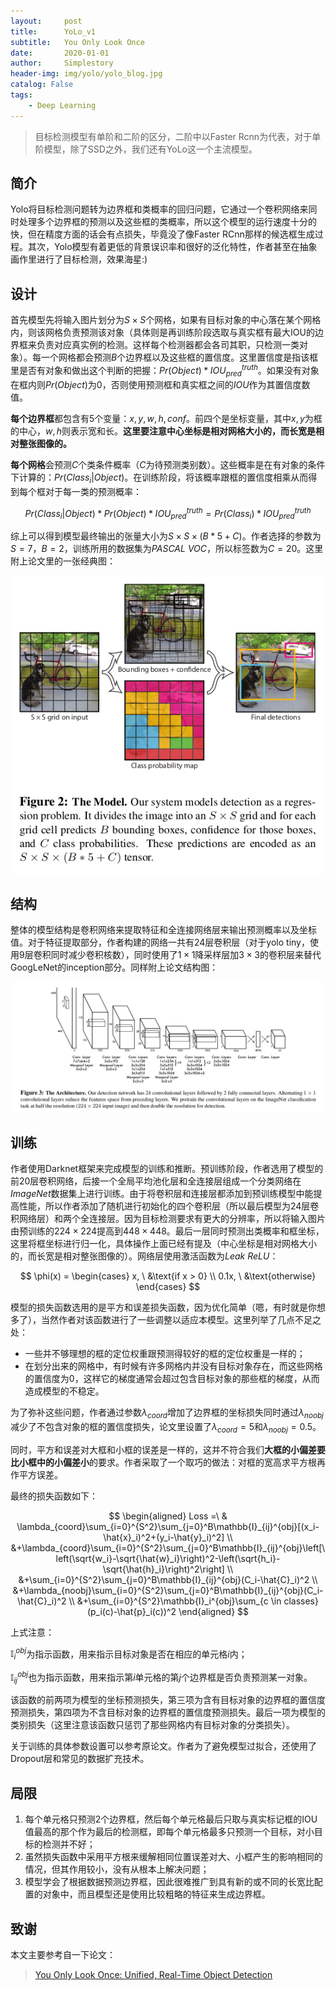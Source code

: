 ```yaml
---
layout:     post
title:      YoLo_v1
subtitle:   You Only Look Once
date:       2020-01-01
author:     Simplestory
header-img: img/yolo/yolo_blog.jpg
catalog: False
tags:
    - Deep Learning
---
```


> 目标检测模型有单阶和二阶的区分，二阶中以Faster Rcnn为代表，对于单阶模型，除了SSD之外，我们还有YoLo这一个主流模型。

## 简介

Yolo将目标检测问题转为边界框和类概率的回归问题，它通过一个卷积网络来同时处理多个边界框的预测以及这些框的类概率，所以这个模型的运行速度十分的快，但在精度方面的话会有点损失，毕竟没了像Faster RCnn那样的候选框生成过程。其次，Yolo模型有着更低的背景误识率和很好的泛化特性，作者甚至在抽象画作里进行了目标检测，效果海星:)

## 设计

首先模型先将输入图片划分为$S \times S$个网格，如果有目标对象的中心落在某个网格内，则该网格负责预测该对象（具体则是再训练阶段选取与真实框有最大IOU的边界框来负责对应真实例的检测。这样每个检测器都会各司其职，只检测一类对象）。每一个网格都会预测$B$个边界框以及这些框的置信度。这里置信度是指该框里是否有对象和做出这个判断的把握：$Pr(Object)*IOU^{truth}_{pred}$。如果没有对象在框内则$Pr(Object)$为0，否则使用预测框和真实框之间的$IOU$作为其置信度数值。

**每个边界框**都包含有5个变量：$x,y,w,h,conf$。前四个是坐标变量，其中$x,y$为框的中心，$w,h$则表示宽和长。**这里要注意中心坐标是相对网格大小的，而长宽是相对整张图像的。**

**每个网格**会预测$C$个类条件概率（$C$为待预测类别数）。这些概率是在有对象的条件下计算的：$Pr(Class_i\vert Object)$。在训练阶段，将该概率跟框的置信度相乘从而得到每个框对于每一类的预测概率：

$$
Pr(Class_i\vert Object) * Pr(Object) * IOU^{truth}_{pred} = Pr(Class_i) * IOU^{truth}_{pred}
$$

综上可以得到模型最终输出的张量大小为$S\times S\times (B*5+C)$。作者选择的参数为$S=7$，$B=2$，训练所用的数据集为$PASCAL \ VOC$，所以标签数为$C=20$。这里附上论文里的一张经典图：

![yolo model](https://raw.githubusercontent.com/simplestory/simplestory.github.io/master/img/yolo/yolov1_model.png)

## 结构

整体的模型结构是卷积网络来提取特征和全连接网络层来输出预测概率以及坐标值。对于特征提取部分，作者构建的网络一共有24层卷积层（对于yolo tiny，使用9层卷积同时减少卷积核数），同时使用了$1\times 1$降采样层加$3\times 3$的卷积层来替代GoogLeNet的inception部分。同样附上论文结构图：

![yolo architecture](https://raw.githubusercontent.com/simplestory/simplestory.github.io/master/img/yolo/yolov1_architecture.png)

## 训练

作者使用Darknet框架来完成模型的训练和推断。预训练阶段，作者选用了模型的前20层卷积网络，后接一个全局平均池化层和全连接层组成一个分类网络在$ImageNet$数据集上进行训练。由于将卷积层和连接层都添加到预训练模型中能提高性能，所以作者添加了随机进行初始化的四个卷积层（所以最后模型为24层卷积网络层）和两个全连接层。因为目标检测要求有更大的分辨率，所以将输入图片由预训练的$224\times 224$提高到$448\times 448$。最后一层同时预测出类概率和框坐标，这里将框坐标进行归一化，具体操作上面已经有提及（中心坐标是相对网格大小的，而长宽是相对整张图像的）。网络层使用激活函数为$Leak\ ReLU$：

$$
\phi(x) = 
\begin{cases}
x, \ &\text{if x > 0} \\
0.1x, \ &\text{otherwise}
\end{cases}
$$

模型的损失函数选用的是平方和误差损失函数，因为优化简单（嗯，有时就是你想多了），当然作者对该函数进行了一些调整以适应本模型。这里列举了几点不足之处：

- 一些并不够理想的框的定位权重跟预测得较好的框的定位权重是一样的；
- 在划分出来的网格中，有时候有许多网格内并没有目标对象存在，而这些网格的置信度为0，这样它的梯度通常会超过包含目标对象的那些框的梯度，从而造成模型的不稳定。

为了弥补这些问题，作者通过参数$\lambda_{coord}$增加了边界框的坐标损失同时通过$\lambda_{noobj}$减少了不包含对象的框的置信度损失，论文里设置了$\lambda_{coord}=5$和$\lambda_{noobj}=0.5$。

同时，平方和误差对大框和小框的误差是一样的，这并不符合我们**大框的小偏差要比小框中的小偏差小**的要求。作者采取了一个取巧的做法：对框的宽高求平方根再作平方误差。

最终的损失函数如下：

$$
\begin{aligned}
Loss =\ & \lambda_{coord}\sum_{i=0}^{S^2}\sum_{j=0}^B\mathbb{I}_{ij}^{obj}[(x_i-\hat{x}_i)^2+(y_i-\hat{y}_i)^2] \\
&+\lambda_{coord}\sum_{i=0}^{S^2}\sum_{j=0}^B\mathbb{I}_{ij}^{obj}\left[\left(\sqrt{w_i}-\sqrt{\hat{w}_i}\right)^2-\left(\sqrt{h_i}-\sqrt{\hat{h}_i}\right)^2\right] \\
&+\sum_{i=0}^{S^2}\sum_{j=0}^B\mathbb{I}_{ij}^{obj}(C_i-\hat{C}_i)^2 \\
&+\lambda_{noobj}\sum_{i=0}^{S^2}\sum_{j=0}^B\mathbb{I}_{ij}^{obj}(C_i-\hat{C}_i)^2 \\
&+\sum_{i=0}^{S^2}\mathbb{I}_i^{obj}\sum_{c \in classes}(p_i(c)-\hat{p}_i(c))^2
\end{aligned}
$$

上式注意：

$\mathbb{I}_i^{obj}$为指示函数，用来指示目标对象是否在相应的单元格$i$内；

$\mathbb{I}_{ij}^{obj}$也为指示函数，用来指示第$i$单元格的第$j$个边界框是否负责预测某一对象。

该函数的前两项为模型的坐标预测损失，第三项为含有目标对象的边界框的置信度预测损失，第四项为不含目标对象的边界框的置信度预测损失。最后一项为模型的类别损失（这里注意该函数只惩罚了那些网格内有目标对象的分类损失）。

关于训练的具体参数设置可以参考原论文。作者为了避免模型过拟合，还使用了Dropout层和常见的数据扩充技术。

## 局限

1. 每个单元格只预测2个边界框，然后每个单元格最后只取与真实标记框的IOU值最高的那个作为最后的检测框，即每个单元格最多只预测一个目标，对小目标的检测并不好；
2. 虽然损失函数中采用平方根来缓解相同位置误差对大、小框产生的影响相同的情况，但其作用较小，没有从根本上解决问题；
3. 模型学会了根据数据预测边界框，因此很难推广到具有新的或不同的长宽比配置的对象中，而且模型还是使用比较粗略的特征来生成边界框。

## 致谢

本文主要参考自一下论文：

>[You Only Look Once: Unified, Real-Time Object Detection](https://arxiv.org/pdf/1506.02640.pdf)